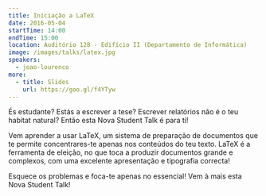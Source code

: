 ```yaml
---
title: Iniciação a LaTeX
date: 2016-05-04
startTime: 14:00
endTime: 15:00
location: Auditório 128 - Edifício II (Departamento de Informática)
image: /images/talks/latex.jpg
speakers:
  - joao-lourenco
more:
  - title: Slides
    url: https://goo.gl/f4YTyw
---
```


És estudante? Estás a escrever a tese? Escrever relatórios não é o teu habitat natural?
Então esta Nova Student Talk é para ti!

Vem aprender a usar LaTeX, um sistema de preparação de documentos que te permite concentrares-te apenas nos conteúdos do teu texto.
LaTeX é a ferramenta de eleição, no que toca a produzir documentos grande e complexos, com uma excelente apresentação e tipografia correcta!

Esquece os problemas e foca-te apenas no essencial! Vem à mais esta Nova Student Talk!
